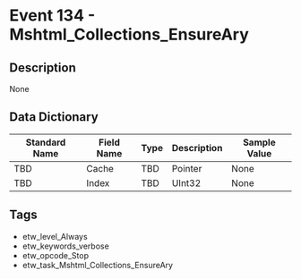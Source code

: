 # Event 134 - Mshtml_Collections_EnsureAry

## Description
None

## Data Dictionary
|Standard Name|Field Name|Type|Description|Sample Value|
|---|---|---|---|---|
|TBD|Cache|TBD|Pointer|None|None|
|TBD|Index|TBD|UInt32|None|None|

## Tags
* etw_level_Always
* etw_keywords_verbose
* etw_opcode_Stop
* etw_task_Mshtml_Collections_EnsureAry